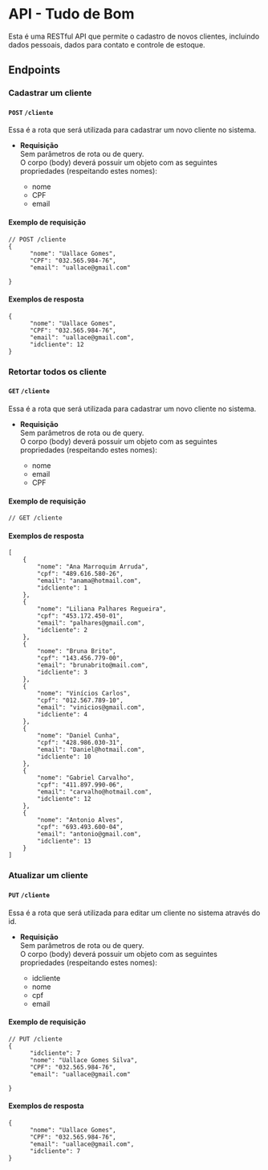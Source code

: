 # API - Tudo de Bom

Esta é uma RESTful API que permite o cadastro de novos clientes, incluindo dados pessoais, dados para contato e controle de estoque.

## **Endpoints**

### **Cadastrar um cliente**
#### `POST` `/cliente`

Essa é a rota que será utilizada para cadastrar um novo cliente no sistema.

-   **Requisição**  
    Sem parâmetros de rota ou de query.  
    O corpo (body) deverá possuir um objeto com as seguintes propriedades (respeitando estes nomes):

    -   nome
    -   CPF
    -   email

#### **Exemplo de requisição**

```
// POST /cliente
{
      "nome": "Uallace Gomes",
      "CPF": "032.565.984-76",
      "email": "uallace@gmail.com"
      
}
```

#### **Exemplos de resposta**

```
{
      "nome": "Uallace Gomes",
      "CPF": "032.565.984-76",
      "email": "uallace@gmail.com",
      "idcliente": 12
}
```

### **Retortar todos os cliente**
#### `GET` `/cliente`

Essa é a rota que será utilizada para cadastrar um novo cliente no sistema.

-   **Requisição**  
    Sem parâmetros de rota ou de query.  
    O corpo (body) deverá possuir um objeto com as seguintes propriedades (respeitando estes nomes):

    -   nome
    -   email
    -   CPF

#### **Exemplo de requisição**

```
// GET /cliente

```

#### **Exemplos de resposta**

```
[
    {
        "nome": "Ana Marroquim Arruda",
        "cpf": "489.616.580-26",
        "email": "anama@hotmail.com",
        "idcliente": 1
    },
    {
        "nome": "Liliana Palhares Regueira",
        "cpf": "453.172.450-01",
        "email": "palhares@gmail.com",
        "idcliente": 2
    },
    {
        "nome": "Bruna Brito",
        "cpf": "143.456.779-00",
        "email": "brunabrito@mail.com",
        "idcliente": 3
    },
    {
        "nome": "Vinícios Carlos",
        "cpf": "012.567.789-10",
        "email": "vinicios@gmail.com",
        "idcliente": 4
    },
    {
        "nome": "Daniel Cunha",
        "cpf": "428.986.030-31",
        "email": "Daniel@hotmail.com",
        "idcliente": 10
    },
    {
        "nome": "Gabriel Carvalho",
        "cpf": "411.897.990-06",
        "email": "carvalho@hotmail.com",
        "idcliente": 12
    },
    {
        "nome": "Antonio Alves",
        "cpf": "693.493.600-04",
        "email": "antonio@gmail.com",
        "idcliente": 13
    }
] 

```
   
### **Atualizar um cliente**
#### `PUT` `/cliente`

Essa é a rota que será utilizada para editar um cliente no sistema através do id.

-   **Requisição**  
    Sem parâmetros de rota ou de query.  
    O corpo (body) deverá possuir um objeto com as seguintes propriedades (respeitando estes nomes):

    -   idcliente
    -   nome
    -   cpf
    -   email

#### **Exemplo de requisição**

```
// PUT /cliente
{
      "idcliente": 7
      "nome": "Uallace Gomes Silva",
      "CPF": "032.565.984-76",
      "email": "uallace@gmail.com"
      
}
```

#### **Exemplos de resposta**

```
{
      "nome": "Uallace Gomes",
      "CPF": "032.565.984-76",
      "email": "uallace@gmail.com",
      "idcliente": 7
}
```
